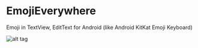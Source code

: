 # EmojiEverywhere
Emoji in TextView, EditText for Android (like Android KitKat Emoji Keyboard)

![alt tag](https://github.com/chathudan/EmojiEverywhere/blob/master/EmojiEverywhereAndroid.png)
